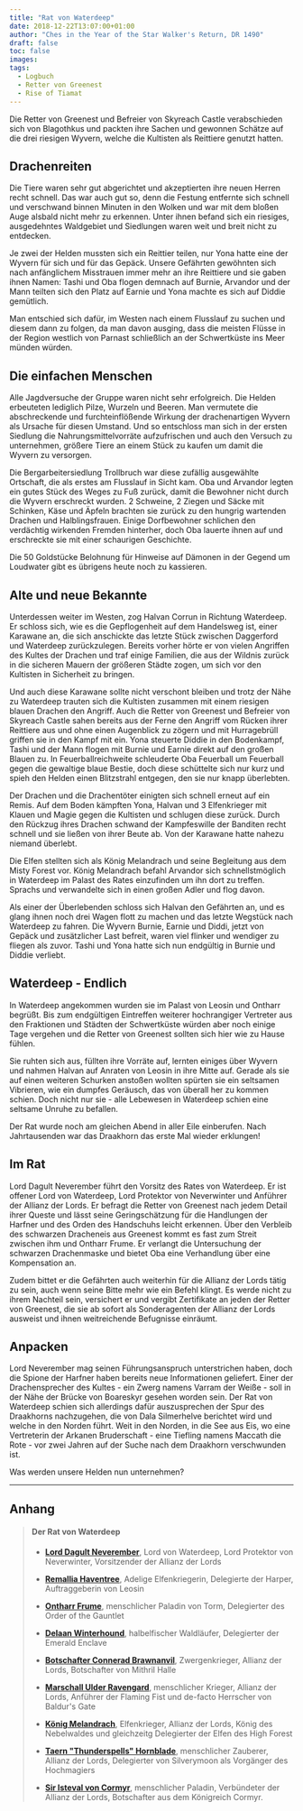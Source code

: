 ```yaml
---
title: "Rat von Waterdeep"
date: 2018-12-22T13:07:00+01:00
author: "Ches in the Year of the Star Walker's Return, DR 1490"
draft: false
toc: false
images:
tags: 
  - Logbuch
  - Retter von Greenest
  - Rise of Tiamat
---
```


Die Retter von Greenest und Befreier von Skyreach Castle verabschieden sich von Blagothkus und packten ihre Sachen und gewonnen Schätze auf die drei riesigen Wyvern, welche die Kultisten als Reittiere genutzt hatten.

## Drachenreiten

Die Tiere waren sehr gut abgerichtet und akzeptierten ihre neuen Herren recht schnell. Das war auch gut so, denn die Festung entfernte sich schnell und verschwand binnen Minuten in den Wolken und war mit dem bloßen Auge alsbald nicht mehr zu erkennen. Unter ihnen befand sich ein riesiges, ausgedehntes Waldgebiet und Siedlungen waren weit und breit nicht zu entdecken.

Je zwei der Helden mussten sich ein Reittier teilen, nur Yona hatte eine der Wyvern für sich und für das Gepäck. Unsere Gefährten gewöhnten sich nach anfänglichem Misstrauen immer mehr an ihre Reittiere und sie gaben ihnen Namen: Tashi und Oba flogen demnach auf Burnie, Arvandor und der Mann teilten sich den Platz auf Earnie und Yona machte es sich auf Diddie gemütlich.

Man entschied sich dafür, im Westen nach einem Flusslauf zu suchen und diesem dann zu folgen, da man davon ausging, dass die meisten Flüsse in der Region westlich von Parnast schließlich an der Schwertküste ins Meer münden würden.

## Die einfachen Menschen

Alle Jagdversuche der Gruppe waren nicht sehr erfolgreich. Die Helden erbeuteten lediglich Pilze, Wurzeln und Beeren. Man vermutete die abschreckende und furchteinflößende Wirkung der drachenartigen Wyvern als Ursache für diesen Umstand. Und so entschloss man sich in der ersten Siedlung die Nahrungsmittelvorräte aufzufrischen und auch den Versuch zu unternehmen, größere Tiere an einem Stück zu kaufen um damit die Wyvern zu versorgen. 

Die Bergarbeitersiedlung Trollbruch war diese zufällig ausgewählte Ortschaft, die als erstes am Flusslauf in Sicht kam. Oba und Arvandor legten ein gutes Stück des Weges zu Fuß zurück, damit die Bewohner nicht durch die Wyvern erschreckt wurden. 2 Schweine, 2 Ziegen und Säcke mit Schinken, Käse und Äpfeln brachten sie zurück zu den hungrig wartenden Drachen und Halblingsfrauen. Einige Dorfbewohner schlichen den verdächtig wirkenden Fremden hinterher, doch Oba lauerte ihnen auf und erschreckte sie mit einer schaurigen Geschichte.

Die 50 Goldstücke Belohnung für Hinweise auf Dämonen in der Gegend um Loudwater gibt es übrigens heute noch zu kassieren.

## Alte und neue Bekannte

Unterdessen weiter im Westen, zog Halvan Corrun in Richtung Waterdeep. Er schloss sich, wie es die Gepflogenheit auf dem Handelsweg ist, einer Karawane an, die sich anschickte das letzte Stück zwischen Daggerford und Waterdeep zurückzulegen. Bereits vorher hörte er von vielen Angriffen des Kultes der Drachen und traf einige Familien, die aus der Wildnis zurück in die sicheren Mauern der größeren Städte zogen, um sich vor den Kultisten in Sicherheit zu bringen.

Und auch diese Karawane sollte nicht verschont bleiben und trotz der Nähe zu Waterdeep trauten sich die Kultisten zusammen mit einem riesigen blauen Drachen den Angriff. Auch die Retter von Greenest und Befreier von Skyreach Castle sahen bereits aus der Ferne den Angriff vom Rücken ihrer Reittiere aus und ohne einen Augenblick zu zögern und mit Hurragebrüll griffen sie in den Kampf mit ein. Yona steuerte Diddie in den Bodenkampf, Tashi und der Mann flogen mit Burnie und Earnie direkt auf den großen Blauen zu. In Feuerballreichweite schleuderte Oba Feuerball um Feuerball gegen die gewaltige blaue Bestie, doch diese schüttelte sich nur kurz und spieh den Helden einen Blitzstrahl entgegen, den sie nur knapp überlebten.

Der Drachen und die Drachentöter einigten sich schnell erneut auf ein Remis. Auf dem Boden kämpften Yona, Halvan und 3 Elfenkrieger mit Klauen und Magie gegen die Kultisten und schlugen diese zurück. Durch den Rückzug ihres Drachen schwand der Kampfeswille der Banditen recht schnell und sie ließen von ihrer Beute ab. Von der Karawane hatte nahezu niemand überlebt.

Die Elfen stellten sich als König Melandrach und seine Begleitung aus dem Misty Forest vor. König Melandrach befahl Arvandor sich schnellstmöglich in Waterdeep im Palast des Rates einzufinden um ihn dort zu treffen. Sprachs und verwandelte sich in einen großen Adler und flog davon.

Als einer der Überlebenden schloss sich Halvan den Gefährten an, und es glang ihnen noch drei Wagen flott zu machen und das letzte Wegstück nach Waterdeep zu fahren. Die Wyvern Burnie, Earnie und Diddi, jetzt von Gepäck und zusätzlicher Last befreit, waren viel flinker und wendiger zu fliegen als zuvor. Tashi und Yona hatte sich nun endgültig in Burnie und Diddie verliebt.

## Waterdeep - Endlich

In Waterdeep angekommen wurden sie im Palast von Leosin und Ontharr begrüßt. Bis zum endgültigen Eintreffen weiterer hochrangiger Vertreter aus den Fraktionen und Städten der Schwertküste würden aber noch einige Tage vergehen und die Retter von Greenest sollten sich hier wie zu Hause fühlen.

Sie ruhten sich aus, füllten ihre Vorräte auf, lernten einiges über Wyvern und nahmen Halvan auf Anraten von Leosin in ihre Mitte auf. Gerade als sie auf einen weiteren Schurken anstoßen wollten spürten sie ein seltsamen Vibrieren, wie ein dumpfes Geräusch, das von überall her zu kommen schien. Doch nicht nur sie - alle Lebewesen in Waterdeep schien eine seltsame Unruhe zu befallen.

Der Rat wurde noch am gleichen Abend in aller Eile einberufen. Nach Jahrtausenden war das Draakhorn das erste Mal wieder erklungen!

## Im Rat

Lord Dagult Neverember führt den Vorsitz des Rates von Waterdeep. Er ist offener Lord von Waterdeep, Lord Protektor von Neverwinter und Anführer der Allianz der Lords. Er befragt die Retter von Greenest nach jedem Detail ihrer Queste und lässt seine Geringschätzung für die Handlungen der Harfner und des Orden des Handschuhs leicht erkennen. Über den Verbleib des schwarzen Dracheneis aus Greenest kommt es fast zum Streit zwischen ihm und Ontharr Frume. Er verlangt die Untersuchung der schwarzen Drachenmaske und bietet Oba eine Verhandlung über eine Kompensation an.

Zudem bittet er die Gefährten auch weiterhin für die Allianz der Lords tätig zu sein, auch wenn seine Bitte mehr wie ein Befehl klingt. Es werde nicht zu ihrem Nachteil sein, versichert er und vergibt Zertifikate an jeden der Retter von Greenest, die sie ab sofort als Sonderagenten der Allianz der Lords ausweist und ihnen weitreichende Befugnisse einräumt.

## Anpacken

Lord Neverember mag seinen Führungsanspruch unterstrichen haben, doch die Spione der Harfner haben bereits neue Informationen geliefert. Einer der Drachensprecher des Kultes - ein Zwerg namens Varram der Weiße - soll in der Nähe der Brücke von Boareskyr gesehen worden sein. Der Rat von Waterdeep schien sich allerdings dafür auszusprechen der Spur des Draakhorns nachzugehen, die von Dala Silmerhelve berichtet wird und welche in den Norden führt. Weit in den Norden, in die See aus Eis, wo eine Vertreterin der Arkanen Bruderschaft - eine Tiefling namens Maccath die Rote - vor zwei Jahren auf der Suche nach dem Draakhorn verschwunden ist.

Was werden unsere Helden nun unternehmen?

___
## Anhang

>#### Der Rat von Waterdeep
>
>
>* __[Lord Dagult Neverember](https://i.imgur.com/tY5PTTm.jpg)__, Lord von Waterdeep, Lord Protektor von Neverwinter, Vorsitzender der Allianz der Lords
>
>* __[Remallia Haventree](https://i.imgur.com/Uda2fl6.png)__, Adelige Elfenkriegerin, Delegierte der Harper, Auftraggeberin von Leosin
>
>* __[Ontharr Frume](https://i.imgur.com/xRZ6uM1.jpg)__, menschlicher Paladin von Torm, Delegierter des Order of the Gauntlet
>
>* __[Delaan Winterhound](https://i.imgur.com/9CxKBPH.jpg)__, halbelfischer Waldläufer, Delegierter der Emerald Enclave
>
>* __[Botschafter Connerad Brawnanvil](https://i.imgur.com/rFg9lZa.jpg)__, Zwergenkrieger, Allianz der Lords, Botschafter von Mithril Halle
>
>* __[Marschall Ulder Ravengard](https://i.imgur.com/0elwuca.jpg)__, menschlicher Krieger, Allianz der Lords, Anführer der Flaming Fist und de-facto Herrscher von Baldur's Gate
>
>* __[König Melandrach](https://i.imgur.com/qC7Qkof.jpg)__, Elfenkrieger, Allianz der Lords, König des Nebelwaldes und gleichzeitg Delegierter der Elfen des High Forest
>
>* __[Taern "Thunderspells" Hornblade](https://i.imgur.com/a8Tovah.jpg)__, menschlicher Zauberer, Allianz der Lords, Delegierter von Silverymoon als Vorgänger des Hochmagiers
>
>* __[Sir Isteval von Cormyr](https://i.imgur.com/qnWjZGH.jpg)__, menschlicher Paladin, Verbündeter der Allianz der Lords, Botschafter aus dem Königreich Cormyr.